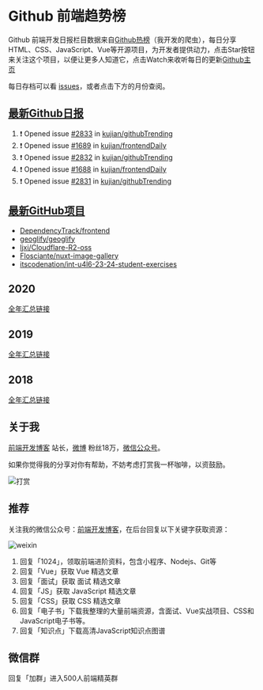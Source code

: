 # Github 前端趋势榜

Github 前端开发日报栏目数据来自[Github热榜](https://github.qdkfweb.cn/)（我开发的爬虫），每日分享HTML、CSS、JavaScript、Vue等开源项目，为开发者提供动力，点击Star按钮来关注这个项目，以便让更多人知道它，点击Watch来收听每日的更新[Github主页](https://github.com/kujian/githubTrending)

每日存档可以看 [issues](https://github.com/kujian/githubTrending/issues)，或者点击下方的月份查阅。

## [最新Github日报](https://github.com/kujian/githubTrending/issues)

<!--START_SECTION:activity-->
1. ❗ Opened issue [#2833](https://github.com/kujian/githubTrending/issues/2833) in [kujian/githubTrending](https://github.com/kujian/githubTrending)
2. ❗ Opened issue [#1689](https://github.com/kujian/frontendDaily/issues/1689) in [kujian/frontendDaily](https://github.com/kujian/frontendDaily)
3. ❗ Opened issue [#2832](https://github.com/kujian/githubTrending/issues/2832) in [kujian/githubTrending](https://github.com/kujian/githubTrending)
4. ❗ Opened issue [#1688](https://github.com/kujian/frontendDaily/issues/1688) in [kujian/frontendDaily](https://github.com/kujian/frontendDaily)
5. ❗ Opened issue [#2831](https://github.com/kujian/githubTrending/issues/2831) in [kujian/githubTrending](https://github.com/kujian/githubTrending)
<!--END_SECTION:activity-->


## [最新GitHub项目](https://github.qdkfweb.cn/)

<!-- BLOG-POST-LIST:START -->
- [DependencyTrack/frontend](https://github.qdkfweb.cn/dependencytrack-frontend/)
- [geoglify/geoglify](https://github.qdkfweb.cn/geoglify-geoglify/)
- [ljxi/Cloudflare-R2-oss](https://github.qdkfweb.cn/ljxi-cloudflare-r2-oss/)
- [Flosciante/nuxt-image-gallery](https://github.qdkfweb.cn/flosciante-nuxt-image-gallery/)
- [itscodenation/int-u4l6-23-24-student-exercises](https://github.qdkfweb.cn/itscodenation-int-u4l6-23-24-student-exercises/)
<!-- BLOG-POST-LIST:END -->

## 2020
[全年汇总链接](https://github.com/kujian/githubTrending/tree/master/2020)
## 2019
[全年汇总链接](https://github.com/kujian/githubTrending/tree/master/2019)

## 2018
[全年汇总链接](https://github.com/kujian/githubTrending/tree/master/2018)

## 关于我

[前端开发博客](https://qdkfweb.cn/) 站长，[微博](https://weibo.com/kujian) 粉丝18万，[微信公众号](https://open.weixin.qq.com/qr/code?username=caibaojian_com)。


如果你觉得我的分享对你有帮助，不妨考虑打赏我一杯咖啡，以资鼓励。

![打赏](https://upload-images.jianshu.io/upload_images/570843-db4053c67a8c9ea9.png)

## 推荐

关注我的微信公众号：[前端开发博客](https://open.weixin.qq.com/qr/code?username=caibaojian_com)，在后台回复以下关键字获取资源：

![weixin](https://pic.qdkfweb.cn/uploads/2023/11/weixin.png)

1. 回复「1024」，领取前端进阶资料，包含小程序、Nodejs、Git等
2. 回复「Vue」获取 Vue 精选文章
3. 回复「面试」获取 面试 精选文章
4. 回复「JS」获取 JavaScript 精选文章
5. 回复「CSS」获取 CSS 精选文章
7. 回复「电子书」下载我整理的大量前端资源，含面试、Vue实战项目、CSS和JavaScript电子书等。
8. 回复「知识点」下载高清JavaScript知识点图谱

## 微信群

回复「加群」进入500人前端精英群


